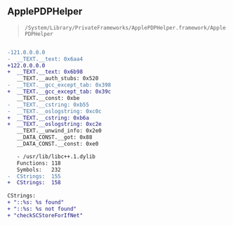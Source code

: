 ## ApplePDPHelper

> `/System/Library/PrivateFrameworks/ApplePDPHelper.framework/ApplePDPHelper`

```diff

-121.0.0.0.0
-  __TEXT.__text: 0x6aa4
+122.0.0.0.0
+  __TEXT.__text: 0x6b98
   __TEXT.__auth_stubs: 0x520
-  __TEXT.__gcc_except_tab: 0x398
+  __TEXT.__gcc_except_tab: 0x39c
   __TEXT.__const: 0xbe
-  __TEXT.__cstring: 0xb55
-  __TEXT.__oslogstring: 0xc0c
+  __TEXT.__cstring: 0xb6a
+  __TEXT.__oslogstring: 0xc2e
   __TEXT.__unwind_info: 0x2e0
   __DATA_CONST.__got: 0x88
   __DATA_CONST.__const: 0xe0

   - /usr/lib/libc++.1.dylib
   Functions: 118
   Symbols:   232
-  CStrings:  155
+  CStrings:  158
 
CStrings:
+ "::%s: %s found"
+ "::%s: %s not found"
+ "checkSCStoreForIfNet"

```
